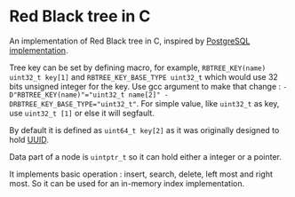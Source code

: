 # Red Black tree in C

An implementation of Red Black tree in C, inspired by [PostgreSQL implementation](https://doxygen.postgresql.org/rbtree_8c_source.html).

Tree key can be set by defining macro, for example,  `RBTREE_KEY(name) uint32_t key[1]`
and `RBTREE_KEY_BASE_TYPE uint32_t` which would use 32 bits unsigned integer for
the key. Use gcc argument to make that change : `-D"RBTREE_KEY(name)"="uint32_t
name[2]" -DRBTREE_KEY_BASE_TYPE="uint32_t"`.
For simple value, like `uint32_t` as key, use `uint32_t [1]` or else it will segfault.

By default it is defined as `uint64_t key[2]` as it was originally
designed to hold [UUID](https://en.wikipedia.org/wiki/Universally_unique_identifier).

Data part of a node is `uintptr_t` so it can hold either a integer or a pointer.

It implements basic operation : insert, search, delete, left most and
right most. So it can be used for an in-memory index implementation.
